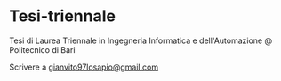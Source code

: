# Tesi-triennale
Tesi di Laurea Triennale in Ingegneria Informatica e dell'Automazione @ Politecnico di Bari

Scrivere a gianvito97losapio@gmail.com
